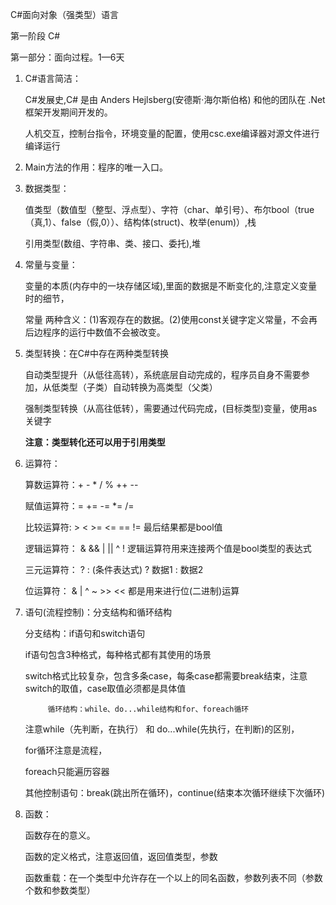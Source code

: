 C#面向对象（强类型）语言

第一阶段 C#

第一部分：面向过程。1—6天

1. C#语言简洁：
   
   C#发展史,C# 是由 Anders Hejlsberg(安德斯·海尔斯伯格) 和他的团队在 .Net 框架开发期间开发的。
   
   人机交互，控制台指令，环境变量的配置，使用csc.exe编译器对源文件进行编译运行		

1. Main方法的作用：程序的唯一入口。
		
1. 数据类型：

	  值类型（数值型（整型、浮点型）、字符（char、单引号）、布尔bool（true（真,1）、false（假,0））、结构体(struct)、枚举(enum)）,栈
	
    引用类型(数组、字符串、类、接口、委托),堆	

1. 常量与变量：
	
    变量的本质(内存中的一块存储区域),里面的数据是不断变化的,注意定义变量时的细节，
	
    常量 两种含义：(1)客观存在的数据。(2)使用const关键字定义常量，不会再后边程序的运行中数值不会被改变。

1. 类型转换：在C#中存在两种类型转换
	
   自动类型提升（从低往高转），系统底层自动完成的，程序员自身不需要参加，从低类型（子类）自动转换为高类型（父类）
	
   强制类型转换（从高往低转），需要通过代码完成，(目标类型)变量，使用as关键字
	
    **注意：类型转化还可以用于引用类型**

1. 运算符：
  
    算数运算符：+ - * / % ++ --
			
   赋值运算符：= += -= *= /=
		
   比较运算符: > < >= <= == != 最后结果都是bool值
		
   逻辑运算符： & && | || ^ ! 逻辑运算符用来连接两个值是bool类型的表达式
			
   三元运算符： ? :  (条件表达式) ? 数据1 : 数据2
			
   位运算符：  & | ^ ~ >> << 都是用来进行位(二进制)运算

1. 语句(流程控制)：分支结构和循环结构
			
      分支结构：if语句和switch语句
					
      if语句包含3种格式，每种格式都有其使用的场景
			
      switch格式比较复杂，包含多条case，每条case都需要break结束，注意switch的取值，case取值必须都是具体值
					
			循环结构：while、do...while结构和for、foreach循环
					
      注意while（先判断，在执行） 和 do...while(先执行，在判断)的区别，
			
      for循环注意是流程，
			
      foreach只能遍历容器
			
      其他控制语句：break(跳出所在循环)，continue(结束本次循环继续下次循环)

1. 函数：
			
      函数存在的意义。
			
      函数的定义格式，注意返回值，返回值类型，参数
			
      函数重载：在一个类型中允许存在一个以上的同名函数，参数列表不同（参数个数和参数类型）		














						
